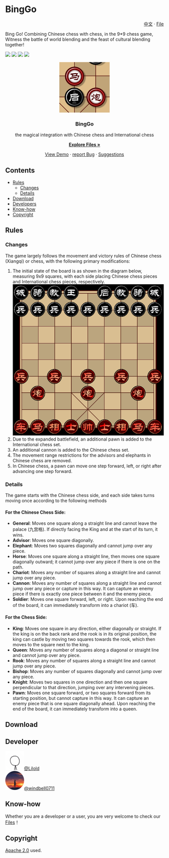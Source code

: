 # BingGo
<p align="right">
  <a href="https://github.com/windbelljianjie0711/BingGo/README.md">中文</a> · 
  <a href="https://github.com/windbelljianjie0711/BingGo/README_tech.md">File</a>
</p>
Bing Go! Combining Chinese chess with chess, in the 9*9 chess game,  
Witness the battle of world blending and the feast of cultural blending together!


[![](https://img.shields.io/badge/issues-0-blue)](https://github.com/windbell0711/BingGo/issues)
![](https://img.shields.io/badge/contributors-2-green)
![](https://img.shields.io/badge/stars-1-orange)
[![](https://img.shields.io/badge/LICENSE-Apache2.0-yellow)](https://github.com/windbell0711/BingGo?tab=Apache-2.0-1-ov-file#readme)

<p align="center">
  <a href="https://github.com/windbelljianjie0711/BingGo">
    <img src="./img_readme/mahoupao.png" alt="Logo" width="160" height="160">
  </a>
</p>
<h3 align="center">BingGo</h3>
<p align="center">the magical integration with Chinese chess and International chess</p>

[<p align="center">**Explore Files »**</p>](#Contents)
<p align="center">
  <a href="https://github.com/windbell0711/BingGo">View Demo</a>  ·
  <a href="https://github.com/windbell0711/BingGo/issues">report Bug</a>  ·
  <a href="https://github.com/windbell0711/BingGo/issues">Suggestions</a>
</p>

 
## Contents
- [Rules](#Rules)
  - [Changes](#Changes)
  - [Details](#Details)
- [Download](#Download)
- [Developers](#Developers)
- [Know-how](#Know-how)
- [Copyright](#Copyright)


## Rules
### Changes
The game largely follows the movement and victory rules of Chinese chess (Xiangqi) 
or chess, with the following primary modifications:
1. The initial state of the board is as shown in the diagram below, measuring
9x9 squares, with each side placing Chinese chess pieces and International chess pieces, respectively.
![Beginning](./img_readme/war1.png)
2. Due to the expanded battlefield, an additional pawn is added to the International chess set.
3. An additional cannon is added to the Chinese chess set.
4. The movement range restrictions for the advisors and elephants in Chinese chess are removed.
5. In Chinese chess, a pawn can move one step forward, left, or right after advancing one step forward.

### Details

The game starts with the Chinese chess side, and each side takes turns moving once according to the following methods

#### For the Chinese Chess Side:
- **General**: Moves one square along a straight line and cannot leave the palace (九宫格). If directly facing the King and at the start of its turn, it wins.
- **Advisor**: Moves one square diagonally.
- **Elephant**: Moves two squares diagonally and cannot jump over any piece.
- **Horse**: Moves one square along a straight line, then moves one square diagonally outward; it cannot jump over any piece if there is one on the path.
- **Chariot**: Moves any number of squares along a straight line and cannot jump over any piece.
- **Cannon**: Moves any number of squares along a straight line and cannot jump over any piece or capture in this way. It can capture an enemy piece if there is exactly one piece between it and the enemy piece.
- **Soldier**: Moves one square forward, left, or right. Upon reaching the end of the board, it can immediately transform into a chariot (车).

#### For the Chess Side:
- **King**: Moves one square in any direction, either diagonally or straight. If the king is on the back rank and the rook is in its original position, the king can castle by moving two squares towards the rook, which then moves to the square next to the king.
- **Queen**: Moves any number of squares along a diagonal or straight line and cannot jump over any piece.
- **Rook**: Moves any number of squares along a straight line and cannot jump over any piece.
- **Bishop**: Moves any number of squares diagonally and cannot jump over any piece.
- **Knight**: Moves two squares in one direction and then one square perpendicular to that direction, jumping over any intervening pieces.
- **Pawn**: Moves one square forward, or two squares forward from its starting position, but cannot capture in this way. It can capture an enemy piece that is one square diagonally ahead. Upon reaching the end of the board, it can immediately transform into a queen.

## Download

## Developer
<img src="./img_readme/Lilold.png" alt="Logo" width="60" height="60"><a href="https://github.com/windbell0711/Lilold333">@Lilold</a>
<br/>
<img src="./img_readme/windbell0711.png" alt="Logo" width="60" height="60"><a href="https://github.com/windbell0711/windbell0711">@windbell0711</a>

## Know-how
Whether you are a developer or a user, you are very welcome to check our [Files](README_tech.md)！

## Copyright
[Apache 2.0](LICENSE) used.
